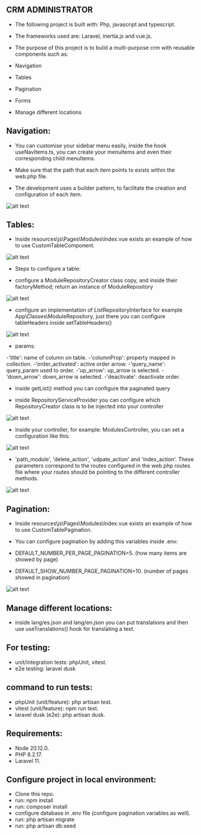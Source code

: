 ## CRM ADMINISTRATOR

- The following project is built with: Php, javascript and typescript.

- The frameworks used are: Laravel, inertia.js and vue.js.

- The purpose of this project is to build a multi-purpose crm with reusable components such as:

- Navigation
- Tables
- Pagination
- Forms
- Manage different locations

## Navigation:

- You can customise your sidebar menu easily, inside the hook useNavItems.ts, you can create your menuItems and even their corresponding child menuItems.

- Make sure that the path that each item points to exists within the web.php file.

- The development uses a builder pattern, to facilitate the creation and configuration of each item.

![alt text](image.png)

## Tables:

- Inside resources\js\Pages\Modules\Index.vue exists an example of how to use CustomTableComponent.

![alt text](image-1.png)

- Steps to configure a table:

 - configure a ModuleRepositoryCreator class copy, and inside their factoryMethod; return an instance of ModuleRepository

 ![alt text](image-5.png)

 - configure an implementation of ListRepositoryInterface for example App\Classes\ModuleRepository, just there you can configure tableHeaders inside setTableHeaders()

  ![alt text](image-3.png)

 - params:

  -'title': name of column on table.
  -'columnProp': property mapped in collection.
  -'order_activated': active order arrow.
  -'query_name': query_param used to order.
  -'up_arrow': up_arrow is selected.
  -'down_arrow': down_arrow is selected.
  -'deactivate': deactivate order.

  - inside getList() method you can configure the paginated query

  - inside RepositoryServiceProvider you can configure which RepositoryCreator class is to be injected into your controller

  ![alt text](image-4.png)

  - Inside your controller, for example: ModulesController, you can set a configuration like this:

  ![alt text](image-6.png)

  - 'path_module', 'delete_action', 'udpate_action' and 'index_action'. These parameters correspond to the routes configured in the web.php routes file where your routes should be pointing to the different controller methods.

  ![alt text](image-7.png)

## Pagination:

- Inside resources\js\Pages\Modules\Index.vue exists an example of how to use CustomTablePagination.

- You can configure pagination by adding this variables inside .env:

- DEFAULT_NUMBER_PER_PAGE_PAGINATION=5. (how many items are showed by page)
- DEFAULT_SHOW_NUMBER_PAGE_PAGINATION=10. (number of pages showed in pagination)

![alt text](image-2.png)

## Manage different locations:

- inside lang/es.json and lang/en.json you can put translations and then use useTranslations() hook for translating a text.

## For testing:

- unit/integration tests: phpUnit, vitest.
- e2e testing: laravel dusk

## command to run tests:

- phpUnit (unit/feature): php artisan test.
- vitest (unit/feature): npm run test.
- laravel dusk (e2e): php artisan dusk.

## Requirements:

- Node 20.12.0.
- PHP 8.2.17.
- Laravel 11.

## Configure project in local environment:

- Clone this repo.
- run: npm install
- run: composer install
- configure database in .env file (configure pagination variables as well).
- run: php artisan migrate
- run: php artisan db:seed



